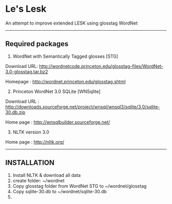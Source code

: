 Le's Lesk
======

An attempt to improve extended LESK using glosstag WordNet

----------------------
Required packages
----------------------

1. WordNet with Semantically Tagged glosses [STG]

Download URL: http://wordnetcode.princeton.edu/glosstag-files/WordNet-3.0-glosstag.tar.bz2

Homepage    : http://wordnet.princeton.edu/glosstag.shtml

2. Princeton WordNet 3.0 SQLite [WNSqlite]

Download URL : http://downloads.sourceforge.net/project/wnsql/wnsql3/sqlite/3.0/sqlite-30.db.zip

Home page    : http://wnsqlbuilder.sourceforge.net/

3. NLTK version 3.0

Home page    : http://nltk.org/

----------------------
INSTALLATION
----------------------
1. Install NLTK & download all data
2. create folder: ~/wordnet
3. Copy glosstag folder from WordNet STG to ~/wordnet/glosstag
4. Copy sqlite-30.db to ~/wordnet/sqlite-30.db
5. 
